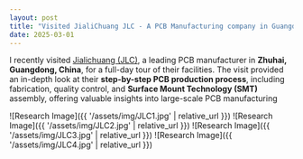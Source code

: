 ```yaml
---
layout: post
title: "Visited JialiChuang JLC - A PCB Manufacturing company in Guangdong, China"
date: 2025-03-01
---
```


I recently visited [Jialichuang (JLC)](https://jlcpcb.com/), a leading PCB manufacturer in **Zhuhai, Guangdong, China**, for a full-day tour of their facilities. The visit provided an in-depth look at their **step-by-step PCB production process**, including fabrication, quality control, and **Surface Mount Technology (SMT)** assembly, offering valuable insights into large-scale PCB manufacturing


![Research Image]({{ '/assets/img/JLC1.jpg' | relative_url }})
![Research Image]({{ '/assets/img/JLC2.jpg' | relative_url }})
![Research Image]({{ '/assets/img/JLC3.jpg' | relative_url }})
![Research Image]({{ '/assets/img/JLC4.jpg' | relative_url }})

